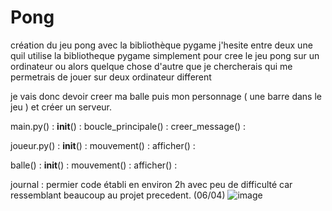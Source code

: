 # Pong
création du jeu pong avec la bibliothèque pygame
j'hesite entre deux une quil utilise la bibliotheque pygame simplement pour cree le jeu pong sur un ordinateur ou 
alors quelque chose d'autre que je chercherais qui me permetrais de jouer sur deux ordinateur different 

je vais donc devoir creer ma balle puis mon personnage ( une barre dans le jeu ) et 
créer un serveur.

main.py() :
  __init__() :
  boucle_principale() :
  creer_message() :
  
joueur.py() :
  __init__() :
  mouvement() :
  afficher() :
  
balle() :
   __init__() :
  mouvement() :
  afficher() :
  
  journal :
  permier code établi en environ 2h avec peu de difficulté car ressemblant beaucoup au projet precedent. (06/04)
  ![image](https://user-images.githubusercontent.com/90564884/161870045-68a92e9d-5db0-4484-a8cf-6bf203e9048a.png)
